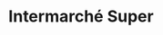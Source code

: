 ---
title: "Intermarché Super"
url: /brassac-les-mines/intermarche-super-rue-des-sarailleres/
shop: Gasflaschen
---